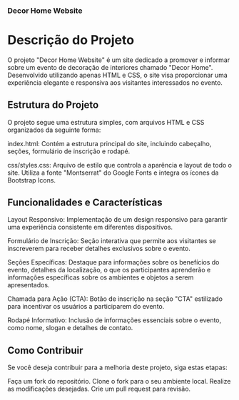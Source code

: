 ### Decor Home Website

# Descrição do Projeto
O projeto "Decor Home Website" é um site dedicado a promover e informar sobre um evento de decoração de interiores chamado "Decor Home". Desenvolvido utilizando apenas HTML e CSS, o site visa proporcionar uma experiência elegante e responsiva aos visitantes interessados no evento.

## Estrutura do Projeto
O projeto segue uma estrutura simples, com arquivos HTML e CSS organizados da seguinte forma:

index.html: Contém a estrutura principal do site, incluindo cabeçalho, seções, formulário de inscrição e rodapé.

css/styles.css: Arquivo de estilo que controla a aparência e layout de todo o site. Utiliza a fonte "Montserrat" do Google Fonts e integra os ícones da Bootstrap Icons.

## Funcionalidades e Características
Layout Responsivo: Implementação de um design responsivo para garantir uma experiência consistente em diferentes dispositivos.

Formulário de Inscrição: Seção interativa que permite aos visitantes se inscreverem para receber detalhes exclusivos sobre o evento.

Seções Específicas: Destaque para informações sobre os benefícios do evento, detalhes da localização, o que os participantes aprenderão e informações específicas sobre os ambientes e objetos a serem apresentados.

Chamada para Ação (CTA): Botão de inscrição na seção "CTA" estilizado para incentivar os usuários a participarem do evento.

Rodapé Informativo: Inclusão de informações essenciais sobre o evento, como nome, slogan e detalhes de contato.

## Como Contribuir
Se você deseja contribuir para a melhoria deste projeto, siga estas etapas:

Faça um fork do repositório.
Clone o fork para o seu ambiente local.
Realize as modificações desejadas.
Crie um pull request para revisão.
